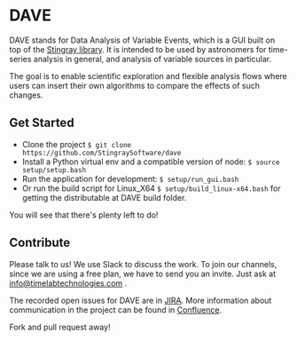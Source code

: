 # DAVE

DAVE stands for Data Analysis of Variable Events, which is a GUI built on top of
the [Stingray library](https://github.com/StingraySoftware/stingray). It is
intended to be used by astronomers for time-series analysis in general, and
analysis of variable sources in particular.

The goal is to enable scientific exploration and flexible analysis flows where
users can insert their own algorithms to compare the effects of such changes.

## Get Started

* Clone the project `$ git clone https://github.com/StingraySoftware/dave`
* Install a Python virtual env and a compatible version of node: `$ source setup/setup.bash`
* Run the application for development: `$ setup/run_gui.bash`
* Or run the build script for Linux_X64 `$ setup/build_linux-x64.bash` for getting the distributable at DAVE build folder.

You will see that there's plenty left to do!

## Contribute

Please talk to us! We use Slack to discuss the work. To join our channels, since
we are using a free plan, we have to send you an invite. Just ask at
info@timelabtechnologies.com .

The recorded open issues for DAVE are in [JIRA](https://timelabdev.com/jira/projects/DAVE). More information about communication in the project can be found in [Confluence](https://timelabdev.com/wiki/display/DAVE/Source+code+and+communication).

Fork and pull request away!
